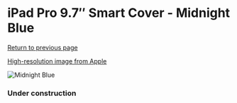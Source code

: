 # iPad Pro 9.7″ Smart Cover - Midnight Blue

[Return to previous page](/ipad_pro97)

[High-resolution image from Apple](https://store.storeimages.cdn-apple.com/8756/as-images.apple.com/is/MM2C2?wid=4500&hei=4500&fmt=png)

<div style="width: 384px"><img src="/everypreview/MM2C2.png" alt="Midnight Blue"></div>

### Under construction
